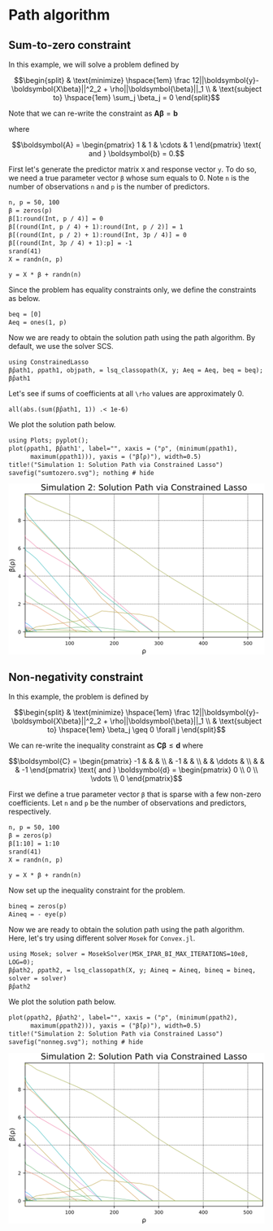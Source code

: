 # Path algorithm  


## Sum-to-zero constraint 

In this example, we will solve a problem defined by 

```math 
\begin{split}
& \text{minimize} \hspace{1em} \frac 12||\boldsymbol{y}-\boldsymbol{X\beta}||^2_2 + \rho||\boldsymbol{\beta}||_1  \\
& \text{subject to} \hspace{1em} \sum_j \beta_j = 0
\end{split}
```
Note that we can re-write the constraint as 
$\boldsymbol{A\beta} = \boldsymbol{b}$

where 

```math
\boldsymbol{A} = \begin{pmatrix} 1 & 1 & \cdots & 1 \end{pmatrix} \text{ and } \boldsymbol{b} = 0.
```

First let's generate the predictor matrix `X` and response vector `y`. To do so, we need a true parameter vector `β` whose sum equals to 0. Note `n` is the number of observations `n` and `p` is the number of predictors. 

```@example sim1
n, p = 50, 100  
β = zeros(p)
β[1:round(Int, p / 4)] = 0
β[(round(Int, p / 4) + 1):round(Int, p / 2)] = 1
β[(round(Int, p / 2) + 1):round(Int, 3p / 4)] = 0
β[(round(Int, 3p / 4) + 1):p] = -1
srand(41)
X = randn(n, p)
```
```@example sim1
y = X * β + randn(n)
```
Since the problem has equality constraints only, we define the constraints as below. 

```@example sim1
beq = [0]
Aeq = ones(1, p)
```
Now we are ready to obtain the solution path using the path algorithm. By default, we use the solver SCS. 

```@example sim1
using ConstrainedLasso
β̂path1, ρpath1, objpath, = lsq_classopath(X, y; Aeq = Aeq, beq = beq);
β̂path1
```
Let's see if sums of coefficients at all ``\rho`` values are approximately 0. 

```@example sim1
all(abs.(sum(β̂path1, 1)) .< 1e-6)
```
We plot the solution path below. 

```@example sim1
using Plots; pyplot();
plot(ρpath1, β̂path1', label="", xaxis = ("ρ", (minimum(ρpath1),
      maximum(ρpath1))), yaxis = ("β̂(ρ)"), width=0.5) 
title!("Simulation 1: Solution Path via Constrained Lasso") 
savefig("sumtozero.svg"); nothing # hide 
```

![](sumtozero.svg)


## Non-negativity constraint 

In this example, the problem is defined by 

```math 
\begin{split}
& \text{minimize} \hspace{1em} \frac 12||\boldsymbol{y}-\boldsymbol{X\beta}||^2_2 + \rho||\boldsymbol{\beta}||_1  \\
& \text{subject to} \hspace{1em} \beta_j \geq 0 \forall j
\end{split}
```

We can re-write the inequality constraint as
$\boldsymbol{C\beta} \leq \boldsymbol{d}$ where 

```math
\boldsymbol{C} = \begin{pmatrix} 
-1 & & & \\
	& -1 & & \\
	&   & \ddots & \\
	& 	& 	& -1
\end{pmatrix}
\text{ and } \boldsymbol{d} = \begin{pmatrix} 0 \\ 0 \\ \vdots \\ 0 \end{pmatrix}
```

First we define a true parameter vector `β` that is sparse with a few non-zero coefficients. Let `n` and `p` be the number of observations and predictors, respectively. 

```@example sim1
n, p = 50, 100   
β = zeros(p)
β[1:10] = 1:10
srand(41)
X = randn(n, p)
```
```@example sim1
y = X * β + randn(n)
```
Now set up the inequality constraint for the problem. 

```@example sim1
bineq = zeros(p)
Aineq = - eye(p)
```
Now we are ready to obtain the solution path using the path algorithm. Here, let's try using different solver `Mosek` for `Convex.jl`. 

```@example sim1
using Mosek; solver = MosekSolver(MSK_IPAR_BI_MAX_ITERATIONS=10e8, LOG=0);
β̂path2, ρpath2, = lsq_classopath(X, y; Aineq = Aineq, bineq = bineq, solver = solver) 
β̂path2
```
We plot the solution path below. 

```@example sim1
plot(ρpath2, β̂path2', label="", xaxis = ("ρ", (minimum(ρpath2),
      maximum(ρpath2))), yaxis = ("β̂(ρ)"), width=0.5) 
title!("Simulation 2: Solution Path via Constrained Lasso") 
savefig("nonneg.svg"); nothing # hide
```

![](nonneg.svg)